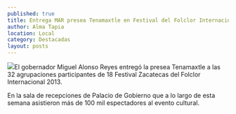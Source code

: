 ```yaml
---
published: true
title: Entrega MAR presea Tenamaxtle en Festival del Folclor Internacional
author: Alma Tapia
location: Local
category: Destacadas
layout: posts
---
```


![](http://i.imgur.com/MEcK4kqm.jpg)El gobernador Miguel Alonso Reyes entregó la presea Tenamaxtle a las 32 agrupaciones participantes de 18 Festival Zacatecas del Folclor Internacional 2013.

En la sala de recepciones de Palacio de Gobierno que a lo largo de esta semana asistieron más de 100 mil espectadores al evento cultural.

